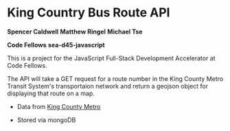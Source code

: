 # King Country Bus Route API

**Spencer Caldwell**
**Matthew Ringel**
**Michael Tse**

**Code Fellows**
**sea-d45-javascript**

This is a project for the JavaScript Full-Stack Development Accelerator at Code Fellows.

The API will take a GET request for a route number in the King County Metro Transit System's transportaion network and return a geojson object for displaying that route on a map.

* Data from [King County Metro](http://www5.kingcounty.gov/gisdataportal/)

* Stored via mongoDB
